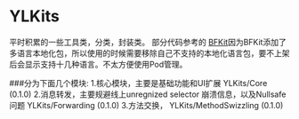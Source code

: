 # YLKits
平时积累的一些工具类，分类，封装类。
部分代码参考的 [BFKit](https://github.com/FabrizioBrancati/BFKit)因为BFKit添加了多语言本地化包，所以使用的时候需要移除自己不支持的本地化语言包，要不上架后会显示支持十几种语言。不太方便使用Pod管理。

###分为下面几个模块:
1.核心模块，主要是基础功能和UI扩展
YLKits/Core (0.1.0)
2.消息转发，主要规避线上unregnized selector 崩溃信息，以及Nullsafe 问题
YLKits/Forwarding (0.1.0)
3.方法交换，
YLKits/MethodSwizzling (0.1.0)
